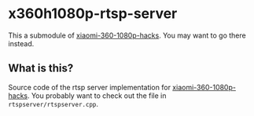 # x360h1080p-rtsp-server
This a submodule of [xiaomi-360-1080p-hacks](https://github.com/telmomarques/xiaomi-360-1080p-hacks). You may want to go there instead.

## What is this?
Source code of the rtsp server implementation for [xiaomi-360-1080p-hacks](https://github.com/telmomarques/xiaomi-360-1080p-hacks).
You probably want to check out the file in `rtspserver/rtspserver.cpp`.